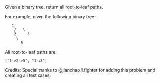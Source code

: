 Given a binary tree, return all root-to-leaf paths.

For example, given the following binary tree:

~~~
   1
    /   \
    2     3
     \
       5
~~~

All root-to-leaf paths are:

~~~
["1->2->5", "1->3"]
~~~

Credits:
Special thanks to @jianchao.li.fighter for adding this problem and creating all test cases.
